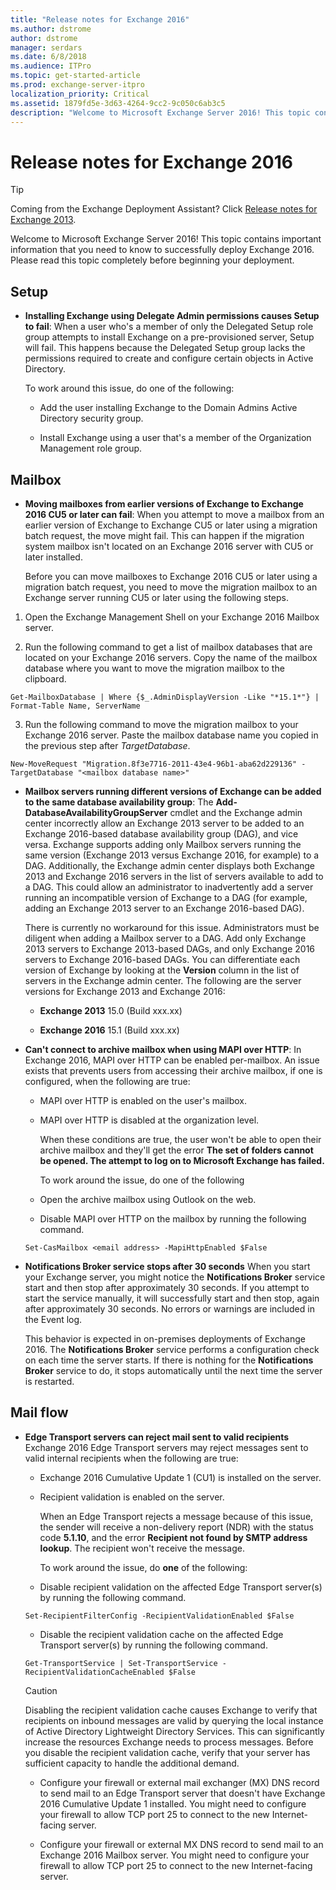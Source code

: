 ```yaml
---
title: "Release notes for Exchange 2016"
ms.author: dstrome
author: dstrome
manager: serdars
ms.date: 6/8/2018
ms.audience: ITPro
ms.topic: get-started-article
ms.prod: exchange-server-itpro
localization_priority: Critical
ms.assetid: 1879fd5e-3d63-4264-9cc2-9c050c6ab3c5
description: "Welcome to Microsoft Exchange Server 2016! This topic contains important information that you need to know to successfully deploy Exchange 2016. Please read this topic completely before beginning your deployment."
---
```


# Release notes for Exchange 2016

> [!TIP]
> Coming from the Exchange Deployment Assistant? Click [Release notes for Exchange 2013](https://technet.microsoft.com/library/jj150489%28v=exchg.150%29.aspx). 
  
Welcome to Microsoft Exchange Server 2016! This topic contains important information that you need to know to successfully deploy Exchange 2016. Please read this topic completely before beginning your deployment.
  
## Setup
<a name="Setup"> </a>

- **Installing Exchange using Delegate Admin permissions causes Setup to fail**: When a user who's a member of only the Delegated Setup role group attempts to install Exchange on a pre-provisioned server, Setup will fail. This happens because the Delegated Setup group lacks the permissions required to create and configure certain objects in Active Directory.
    
    To work around this issue, do one of the following:
    
  - Add the user installing Exchange to the Domain Admins Active Directory security group.
    
  - Install Exchange using a user that's a member of the Organization Management role group.
    
## Mailbox
<a name="Mailbox"> </a>

- **Moving mailboxes from earlier versions of Exchange to Exchange 2016 CU5 or later can fail**: When you attempt to move a mailbox from an earlier version of Exchange to Exchange CU5 or later using a migration batch request, the move might fail. This can happen if the migration system mailbox isn't located on an Exchange 2016 server with CU5 or later installed.
    
    Before you can move mailboxes to Exchange 2016 CU5 or later using a migration batch request, you need to move the migration mailbox to an Exchange server running CU5 or later using the following steps.
    
1. Open the Exchange Management Shell on your Exchange 2016 Mailbox server.
    
2. Run the following command to get a list of mailbox databases that are located on your Exchange 2016 servers. Copy the name of the mailbox database where you want to move the migration mailbox to the clipboard.
    
  ```
  Get-MailboxDatabase | Where {$_.AdminDisplayVersion -Like "*15.1*"} | Format-Table Name, ServerName
  ```

3. Run the following command to move the migration mailbox to your Exchange 2016 server. Paste the mailbox database name you copied in the previous step after _TargetDatabase_.
    
  ```
  New-MoveRequest "Migration.8f3e7716-2011-43e4-96b1-aba62d229136" -TargetDatabase "<mailbox database name>"
  ```

- **Mailbox servers running different versions of Exchange can be added to the same database availability group**: The **Add-DatabaseAvailabilityGroupServer** cmdlet and the Exchange admin center incorrectly allow an Exchange 2013 server to be added to an Exchange 2016-based database availability group (DAG), and vice versa. Exchange supports adding only Mailbox servers running the same version (Exchange 2013 versus Exchange 2016, for example) to a DAG. Additionally, the Exchange admin center displays both Exchange 2013 and Exchange 2016 servers in the list of servers available to add to a DAG. This could allow an administrator to inadvertently add a server running an incompatible version of Exchange to a DAG (for example, adding an Exchange 2013 server to an Exchange 2016-based DAG). 
    
    There is currently no workaround for this issue. Administrators must be diligent when adding a Mailbox server to a DAG. Add only Exchange 2013 servers to Exchange 2013-based DAGs, and only Exchange 2016 servers to Exchange 2016-based DAGs. You can differentiate each version of Exchange by looking at the **Version** column in the list of servers in the Exchange admin center. The following are the server versions for Exchange 2013 and Exchange 2016: 
    
  - **Exchange 2013** 15.0 (Build xxx.xx) 
    
  - **Exchange 2016** 15.1 (Build xxx.xx) 
    
- **Can't connect to archive mailbox when using MAPI over HTTP**: In Exchange 2016, MAPI over HTTP can be enabled per-mailbox. An issue exists that prevents users from accessing their archive mailbox, if one is configured, when the following are true:
    
  - MAPI over HTTP is enabled on the user's mailbox.
    
  - MAPI over HTTP is disabled at the organization level.
    
    When these conditions are true, the user won't be able to open their archive mailbox and they'll get the error **The set of folders cannot be opened. The attempt to log on to Microsoft Exchange has failed.**
    
    To work around the issue, do one of the following
    
  - Open the archive mailbox using Outlook on the web.
    
  - Disable MAPI over HTTP on the mailbox by running the following command.
    
  ```
  Set-CasMailbox <email address> -MapiHttpEnabled $False
  ```

- **Notifications Broker service stops after 30 seconds** When you start your Exchange server, you might notice the **Notifications Broker** service start and then stop after approximately 30 seconds. If you attempt to start the service manually, it will successfully start and then stop, again after approximately 30 seconds. No errors or warnings are included in the Event log. 
    
    This behavior is expected in on-premises deployments of Exchange 2016. The **Notifications Broker** service performs a configuration check on each time the server starts. If there is nothing for the **Notifications Broker** service to do, it stops automatically until the next time the server is restarted. 
    
## Mail flow
<a name="MailFlow"> </a>

- **Edge Transport servers can reject mail sent to valid recipients** Exchange 2016 Edge Transport servers may reject messages sent to valid internal recipients when the following are true: 
    
  - Exchange 2016 Cumulative Update 1 (CU1) is installed on the server.
    
  - Recipient validation is enabled on the server.
    
    When an Edge Transport rejects a message because of this issue, the sender will receive a non-delivery report (NDR) with the status code **5.1.10**, and the error **Recipient not found by SMTP address lookup**. The recipient won't receive the message.
    
    To work around the issue, do **one** of the following: 
    
  - Disable recipient validation on the affected Edge Transport server(s) by running the following command.
    
  ```
  Set-RecipientFilterConfig -RecipientValidationEnabled $False
  ```

  - Disable the recipient validation cache on the affected Edge Transport server(s) by running the following command.
    
  ```
  Get-TransportService | Set-TransportService -RecipientValidationCacheEnabled $False
  ```

    > [!CAUTION]
    > Disabling the recipient validation cache causes Exchange to verify that recipients on inbound messages are valid by querying the local instance of Active Directory Lightweight Directory Services. This can significantly increase the resources Exchange needs to process messages. Before you disable the recipient validation cache, verify that your server has sufficient capacity to handle the additional demand. 
  
  - Configure your firewall or external mail exchanger (MX) DNS record to send mail to an Edge Transport server that doesn't have Exchange 2016 Cumulative Update 1 installed. You might need to configure your firewall to allow TCP port 25 to connect to the new Internet-facing server.
    
  - Configure your firewall or external MX DNS record to send mail to an Exchange 2016 Mailbox server. You might need to configure your firewall to allow TCP port 25 to connect to the new Internet-facing server.
    

